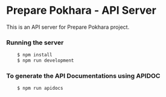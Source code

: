# Prepare Pokhara - API Server

This is an API server for Prepare Pokhara project. 

### Running the server
```sh
    $ npm install
    $ npm run development
```

### To generate the API Documentations using APIDOC
```sh
    $ npm run apidocs
```
  
